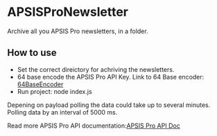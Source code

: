 # APSISProNewsletter

Archive all you APSIS Pro newsletters, in a folder. 

## How to use 
* Set the correct direictory for achriving the newsletters. 
* 64 base encode the APSIS Pro API Key. Link to 64 Base encoder: [64BaseEncoder](https://antonidag.github.io/SISPA64BaseEncoder/SISPA64BaseEncoder/index.html)
* Run project: node index.js

Depening on payload polling the data could take up to several minutes. 
Polling data by an interval of 5000 ms. 

Read more APSIS Pro API documentation:[APSIS Pro API Doc](http://se.apidoc.anpdm.com/ )
